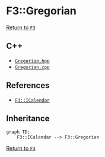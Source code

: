 # F3::Gregorian

[Return to `F3`](/docs/F3.md)

## C++

- [`Gregorian.hpp`](/c++/include/Gregorian.hpp)
- [`Gregorian.cpp`](/c++/source/Gregorian.cpp)

## References

- [`F3::ICalendar`](/docs/F3/ICalendar.md)

## Inheritance

```mermaid
graph TD;
    F3::ICalendar --> F3::Gregorian
```

[Return to `F3`](/docs/F3.md)